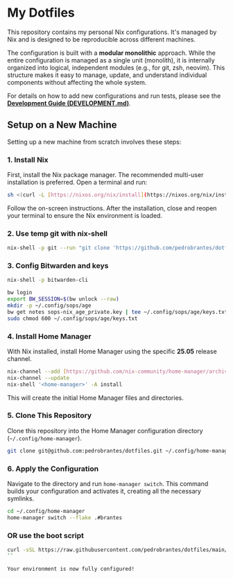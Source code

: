 # My Dotfiles

This repository contains my personal Nix configurations. It's managed by Nix and is designed to be reproducible across different machines.

The configuration is built with a **modular monolithic** approach. While the entire configuration is managed as a single unit (monolith), it is internally organized into logical, independent modules (e.g., for git, zsh, neovim). This structure makes it easy to manage, update, and understand individual components without affecting the whole system.

For details on how to add new configurations and run tests, please see the [**Development Guide (DEVELOPMENT.md)**](./DEVELOPMENT.md).

## Setup on a New Machine

Setting up a new machine from scratch involves these steps:

### 1. Install Nix

First, install the Nix package manager. The recommended multi-user installation is preferred. Open a terminal and run:

```bash
sh <(curl -L [https://nixos.org/nix/install](https://nixos.org/nix/install)) --daemon
```
Follow the on-screen instructions. After the installation, close and reopen your terminal to ensure the Nix environment is loaded.

### 2. Use temp git with nix-shell

```bash
nix-shell -p git --run "git clone 'https://github.com/pedrobrantes/dotfiles.git' '${HOME}/.config/home-manager'"
```

### 3. Config Bitwarden and keys

```bash
nix-shell -p bitwarden-cli
```

```bash
bw login
export BW_SESSION=$(bw unlock --raw)
mkdir -p ~/.config/sops/age
bw get notes sops-nix_age_private.key | tee ~/.config/sops/age/keys.txt
sudo chmod 600 ~/.config/sops/age/keys.txt
```

### 4. Install Home Manager

With Nix installed, install Home Manager using the specific **25.05** release channel.

```bash
nix-channel --add [https://github.com/nix-community/home-manager/archive/release-25.05.tar.gz](https://github.com/nix-community/home-manager/archive/release-25.05.tar.gz) home-manager
nix-channel --update
nix-shell '<home-manager>' -A install
```
This will create the initial Home Manager files and directories.

### 5. Clone This Repository

Clone this repository into the Home Manager configuration directory (`~/.config/home-manager`).

```bash
git clone git@github.com:pedrobrantes/dotfiles.git ~/.config/home-manager
```

### 6. Apply the Configuration

Navigate to the directory and run `home-manager switch`. This command builds your configuration and activates it, creating all the necessary symlinks.

```bash
cd ~/.config/home-manager
home-manager switch --flake .#brantes
```

### OR use the boot script

```sh 
curl -sSL https://raw.githubusercontent.com/pedrobrantes/dotfiles/main/bootstrap.sh | sh
``

Your environment is now fully configured!
